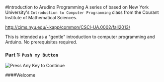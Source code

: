 #Introduction to Arudino Programming
A series of based on New York University's `Introduction to Computer Programming` class from the Courant Institute of Mathematical Sciences.

http://cims.nyu.edu/~kapp/common/CSCI-UA.0002/fall2013/

This is intended as a "gentle" introduction to computer programming and Arduino. No prerequisites required.


### Part 1: `Push my Button`
![Press Any Key to Continue](https://s3.amazonaws.com/lb-spree/spree/products/1339/large/IMG_8511RFLXLR.jpg?1423166125)

####Welcome
